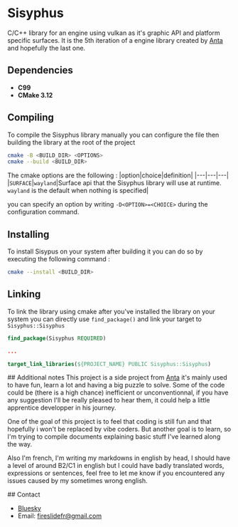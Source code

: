# Sisyphus
C/C++ library for an engine using vulkan as it's graphic API and platform specific surfaces.
It is the 5th iteration of a engine library created by [Anta](https://bsky.app/profile/traveler-anta.bsky.social) and hopefully the last one.

## Dependencies
- **C99**
- **CMake 3.12**

## Compiling
To compile the Sisyphus library manually you can configure the file then building the library at the root of the project
```bash
cmake -B <BUILD_DIR> <OPTIONS>
cmake --build <BUILD_DIR>
```
The cmake options are the following :
|option|choice|definition|
|---|---|---|
|`SURFACE`|`wayland`|Surface api that the Sisyphus library will use at runtime. `wayland` is the default when nothing is specified|

you can specify an option by writing `-D<OPTION>=<CHOICE>` during the configuration command.

## Installing
To install Sisypus on your system after building it you can do so by executing the following command :
```bash
cmake --install <BUILD_DIR>
```

## Linking
To link the library using cmake after you've installed the library on your system you can directly use `find_package()` and link your target to `Sisyphus::Sisyphus`

```cmake
find_package(Sisyphus REQUIRED)

...

target_link_libraries(${PROJECT_NAME} PUBLIC Sisyphus::Sisyphus)
```

## Additional notes
This project is a side project from [Anta](https://bsky.app/profile/traveler-anta.bsky.social) it's mainly used to have fun, learn a lot and having a big puzzle to solve.
Some of the code could be (there is a high chance) inefficient or unconventionnal, if you have any suggestion I'll be really pleased to hear them, it could help a little apprentice developper in his journey.

One of the goal of this project is to feel that coding is still fun and that hopefully i won't be replaced by vibe coders.
But another goal is to learn, so I'm trying to compile documents explaining basic stuff I've learned along the way.

Also I'm french, I'm writing my markdowns in english by head, I should have a level of around B2/C1 in english but I could have badly translated words, expressions or sentences, feel free to let me know if you encountered any issues caused by my sometimes wrong english.

## Contact
- [Bluesky](https://bsky.app/profile/traveler-anta.bsky.social)
- Email: fireslidefr@gmail.com
